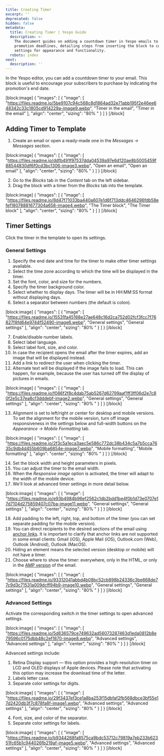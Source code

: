 ```yaml
---
title: Creating Timer
excerpt: ''
deprecated: false
hidden: false
metadata:
  title: Creating Timer | Yespo Guide
  description: >-
    The document guides on adding a countdown timer in Yespo emails to highlight
    promotion deadlines, detailing steps from inserting the block to customizing
    settings for appearance and functionality.
  robots: index
next:
  description: ''
---
```

In the Yespo editor, you can add a countdown timer to your email. This block is useful to encourage your subscribers to purchase by indicating the promotion's end date.

[block:image]
{
  "images": [
    {
      "image": [
        "https://files.readme.io/5be9107c94c568c8d1864ad32e71abb195f2e46ee648342c33c1805cd914229a-image9.webp",
        "Timer in the email",
        "Timer in the email"
      ],
      "align": "center",
      "sizing": "80% "
    }
  ]
}
[/block]


## Adding Timer to Template

1. Create an email or open a ready-made one in the _Messages → Messages_ section.

[block:image]
{
  "images": [
    {
      "image": [
        "https://files.readme.io/ddfb491f97537dda04539a97e6d120ae8b5005459f88544830df6f0cd3bc1306-image3.webp",
        "Open an email",
        "Open an email"
      ],
      "align": "center",
      "sizing": "80% "
    }
  ]
}
[/block]


2. Go to the _Blocks_ tab in the _Content_ tab on the left sidebar. 
3. Drag the block with a timer from the _Blocks_ tab into the template.

[block:image]
{
  "images": [
    {
      "image": [
        "https://files.readme.io/8d47f71033ba440a607e1d6f713ddc4646296fdb58efef18078881677304a658-image4.webp",
        "The Timer block",
        "The Timer block"
      ],
      "align": "center",
      "sizing": "80% "
    }
  ]
}
[/block]


## Timer Settings

Click the timer in the template to open its settings.

### General Settings

1. Specify the end date and time for the timer to make other timer settings available.
2. Select the time zone according to which the time will be displayed in the timer.
3. Set the font, color, and size for the numbers.
4. Specify the timer background color.
5. Select whether to display days. The timer will be in HH:MM:SS format without displaying days.
6. Select a separator between numbers (the default is colon).

[block:image]
{
  "images": [
    {
      "image": [
        "https://files.readme.io/15531fa45168e27ae648c16d2ca752d02fcf3fcc7f76827f8fd64e9744f52490-image6.webp",
        "General settings",
        "General settings"
      ],
      "align": "center",
      "sizing": "80% "
    }
  ]
}
[/block]


7. Enable/disable number labels.
8. Select label language.
9. Select label font, size, and color.
10. In case the recipient opens the email after the timer expires, add an image that will be displayed instead.
11. Add a link to redirect the user when clicking the timer.
12. Alternate text will be displayed if the image fails to load. This can happen, for example, because the user has turned off the display of pictures in emails.

[block:image]
{
  "images": [
    {
      "image": [
        "https://files.readme.io/f086f2f8c4dab75ab5267d62799aaf1ff3ff06d2e7c80f2e5c37ea8cf3dddebf-image2.webp",
        "General settings",
        "General settings"
      ],
      "align": "center",
      "sizing": "80% "
    }
  ]
}
[/block]


13. Alignment is set to left/right or center for desktop and mobile versions. To set the alignment for the mobile version, turn off image responsiveness in the settings below and full-width buttons on the _Appearance → Mobile Formatting_ tab.

[block:image]
{
  "images": [
    {
      "image": [
        "https://files.readme.io/2f3c5a1eca3aec5e586c772dc38b434c5a7b5cca7635c9db4d455b609ba6854e-image7.webp",
        "Mobile formatting",
        "Mobile formatting"
      ],
      "align": "center",
      "sizing": "80% "
    }
  ]
}
[/block]


14. Set the block width and height parameters in pixels.
15. You can adjust the timer to the email width.
16. When the _Responsive image_ option is activated, the timer will adapt to the width of the mobile device.
17. We'll look at advanced timer settings in more detail below.

[block:image]
{
  "images": [
    {
      "image": [
        "https://files.readme.io/e93b4984b96ef2562c1db2bdd1be4f0b1d73e0707e17d7104d275859407c07ba-image11.webp",
        "General settings",
        "General settings"
      ],
      "align": "center",
      "sizing": "80% "
    }
  ]
}
[/block]


18. Add padding to the left, right, top, and bottom of the timer (you can set separate padding for the mobile version).
19. You can direct recipients to the desired sections of the email using [anchor links](https://docs.yespo.io/docs/how-add-anchor-links-email). It is important to clarify that anchor links are not supported in some email clients: Gmail (iOS), Apple Mail (iOS), Outlook.com (Web), Outlook (Android), Outlook (MacOS).
20. Hiding an element means the selected version (desktop or mobile) will not have a timer.
21. Choose where to show the timer: everywhere, only in the HTML, or only in the [AMP version](https://docs.yespo.io/docs/amp) of the email.

[block:image]
{
  "images": [
    {
      "image": [
        "https://files.readme.io/93312041abbd4b08bc52cb898b24336c3be668de77c9d3c71531a009dcff94b9-image10.webp",
        "General settings",
        "General settings"
      ],
      "align": "center",
      "sizing": "80% "
    }
  ]
}
[/block]


### Advanced Settings

Activate the corresponding switch in the timer settings to open advanced settings.

[block:image]
{
  "images": [
    {
      "image": [
        "https://files.readme.io/5d636579ce749632ad56073287463d1eda0812b8e79596c0175dbb48c2ef1870-image8.webp",
        "Advanced settings",
        "Advanced settings"
      ],
      "align": "center",
      "sizing": "80% "
    }
  ]
}
[/block]


Advanced settings include:

1. Retina Display support — this option provides a high-resolution timer on LCD and OLED displays of Apple devices. Please note that activating this option may increase the download time of the letter.
2. Labels letter case.
3. Separate color settings for digits.

[block:image]
{
  "images": [
    {
      "image": [
        "https://files.readme.io/29f3437ef3ce1a8ba253f15dbfaf2fb568dbce3bf55e17d2420db3f7c878fa8f-image1.webp",
        "Advanced settings",
        "Advanced settings"
      ],
      "align": "center",
      "sizing": "80% "
    }
  ]
}
[/block]


4. Font, size, and color of the separator.
5. Separate color settings for labels.

[block:image]
{
  "images": [
    {
      "image": [
        "https://files.readme.io/b9344268fa8575ca9bdc53712c79819a7eb233b62351fc65b1c944026fb219af-image5.webp",
        "Advanced settings",
        "Advanced settings"
      ],
      "align": "center",
      "sizing": "80% "
    }
  ]
}
[/block]
